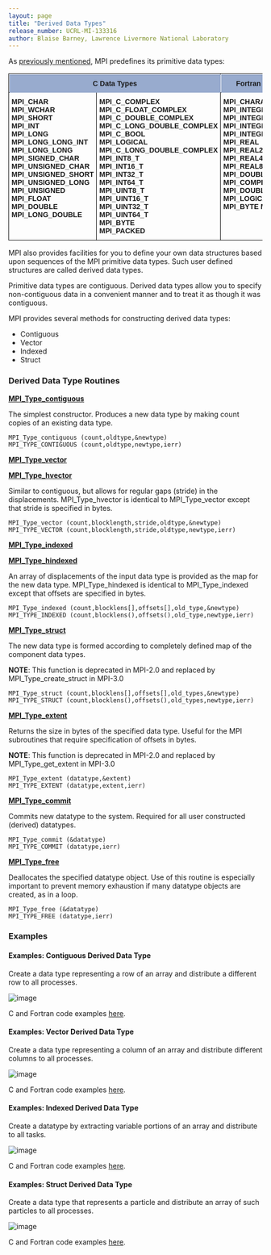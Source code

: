 ```yaml
---
layout: page
title: "Derived Data Types"
release_number: UCRL-MI-133316
author: Blaise Barney, Lawrence Livermore National Laboratory
---
```


As [previously mentioned](routine_args), MPI predefines its primitive data types:

<table style="border-collapse:collapse;border-spacing:0" class="tg"><thead><tr><th style="background-color:#98ABCE;border-color:black;border-style:solid;border-width:1px;font-family:Arial, sans-serif;font-size:14px;font-weight:bold;overflow:hidden;padding:10px 5px;position:-webkit-sticky;position:sticky;text-align:center;top:-1px;vertical-align:middle;will-change:transform;word-break:normal" colspan="2"><span style="background-color:#98ABCE">C Data Types</span></th><th style="background-color:#98ABCE;border-color:black;border-style:solid;border-width:1px;font-family:Arial, sans-serif;font-size:14px;font-weight:bold;overflow:hidden;padding:10px 5px;position:-webkit-sticky;position:sticky;text-align:center;top:-1px;vertical-align:middle;will-change:transform;word-break:normal"><span style="background-color:#98ABCE">Fortran Data Types</span></th></tr></thead><tbody><tr><td style="border-color:black;border-style:solid;border-width:1px;font-family:Arial, sans-serif;font-size:14px;font-weight:bold;overflow:hidden;padding:10px 5px;text-align:left;vertical-align:top;word-break:normal"><span style="font-weight:bold">MPI_CHAR </span><br><span style="font-weight:bold">MPI_WCHAR </span><br><span style="font-weight:bold">MPI_SHORT </span><br><span style="font-weight:bold">MPI_INT </span><br><span style="font-weight:bold">MPI_LONG </span><br><span style="font-weight:bold">MPI_LONG_LONG_INT  </span><br><span style="font-weight:bold">MPI_LONG_LONG	 	  </span><br><span style="font-weight:bold">MPI_SIGNED_CHAR </span><br><span style="font-weight:bold">MPI_UNSIGNED_CHAR </span><br><span style="font-weight:bold">MPI_UNSIGNED_SHORT </span><br><span style="font-weight:bold">MPI_UNSIGNED_LONG</span><br><span style="font-weight:bold">MPI_UNSIGNED </span><br><span style="font-weight:bold">MPI_FLOAT </span><br><span style="font-weight:bold">MPI_DOUBLE</span><br><span style="font-weight:bold">MPI_LONG_DOUBLE </span></td><td style="border-color:black;border-style:solid;border-width:1px;font-family:Arial, sans-serif;font-size:14px;font-weight:bold;overflow:hidden;padding:10px 5px;text-align:left;vertical-align:top;word-break:normal"><span style="font-weight:bold">MPI_C_COMPLEX </span><br><span style="font-weight:bold">MPI_C_FLOAT_COMPLEX </span><br><span style="font-weight:bold">MPI_C_DOUBLE_COMPLEX </span><br><span style="font-weight:bold">MPI_C_LONG_DOUBLE_COMPLEX	 	  </span><br><span style="font-weight:bold">MPI_C_BOOL </span><br><span style="font-weight:bold">MPI_LOGICAL </span><br><span style="font-weight:bold">MPI_C_LONG_DOUBLE_COMPLEX 	 </span><br><span style="font-weight:bold">MPI_INT8_T  </span><br><span style="font-weight:bold">MPI_INT16_T </span><br><span style="font-weight:bold">MPI_INT32_T </span><br><span style="font-weight:bold">MPI_INT64_T	 	  </span><br><span style="font-weight:bold">MPI_UINT8_T  </span><br><span style="font-weight:bold">MPI_UINT16_T  </span><br><span style="font-weight:bold">MPI_UINT32_T  </span><br><span style="font-weight:bold">MPI_UINT64_T </span><br><span style="font-weight:bold">MPI_BYTE </span><br><span style="font-weight:bold">MPI_PACKED </span></td><td style="border-color:black;border-style:solid;border-width:1px;font-family:Arial, sans-serif;font-size:14px;font-weight:bold;overflow:hidden;padding:10px 5px;text-align:left;vertical-align:top;word-break:normal"><span style="font-weight:bold">MPI_CHARACTER </span><br><span style="font-weight:bold">MPI_INTEGER </span><br><span style="font-weight:bold">MPI_INTEGER1  </span><br><span style="font-weight:bold">MPI_INTEGER2 </span><br><span style="font-weight:bold">MPI_INTEGER4 </span><br><span style="font-weight:bold">MPI_REAL </span><br><span style="font-weight:bold">MPI_REAL2  </span><br><span style="font-weight:bold">MPI_REAL4 </span><br><span style="font-weight:bold">MPI_REAL8 </span><br><span style="font-weight:bold">MPI_DOUBLE_PRECISION </span><br><span style="font-weight:bold">MPI_COMPLEX </span><br><span style="font-weight:bold">MPI_DOUBLE_COMPLEX </span><br><span style="font-weight:bold">MPI_LOGICAL </span><br><span style="font-weight:bold">MPI_BYTE MPI_PACKED</span></td></tr></tbody></table>

MPI also provides facilities for you to define your own data structures based upon sequences of the MPI primitive data types. Such user defined structures are called derived data types.

Primitive data types are contiguous. Derived data types allow you to specify non-contiguous data in a convenient manner and to treat it as though it was contiguous.

MPI provides several methods for constructing derived data types:
* Contiguous
* Vector
* Indexed
* Struct

### Derived Data Type Routines

[**MPI_Type_contiguous**](derived_data_types/MPI_Type_contiguous.txt)

The simplest constructor. Produces a new data type by making count copies of an existing data type.

```
MPI_Type_contiguous (count,oldtype,&newtype) 
MPI_TYPE_CONTIGUOUS (count,oldtype,newtype,ierr)
```

[**MPI_Type_vector**](derived_data_types/MPI_Type_vector.txt)

[**MPI_Type_hvector**](derived_data_types/MPI_Type_hvector.txt)

Similar to contiguous, but allows for regular gaps (stride) in the displacements. MPI_Type_hvector is identical to MPI_Type_vector except that stride is specified in bytes.

```
MPI_Type_vector (count,blocklength,stride,oldtype,&newtype)
MPI_TYPE_VECTOR (count,blocklength,stride,oldtype,newtype,ierr)
```

[**MPI_Type_indexed**](derived_data_types/MPI_Type_indexed.txt) 

[**MPI_Type_hindexed**](derived_data_types/MPI_Type_hindexed.txt) 

An array of displacements of the input data type is provided as the map for the new data type. MPI_Type_hindexed is identical to MPI_Type_indexed except that offsets are specified in bytes.

```
MPI_Type_indexed (count,blocklens[],offsets[],old_type,&newtype)
MPI_TYPE_INDEXED (count,blocklens(),offsets(),old_type,newtype,ierr)
```

[**MPI_Type_struct**](derived_data_types/MPI_Type_struct.txt)

The new data type is formed according to completely defined map of the component data types. 

**NOTE**: This function is deprecated in MPI-2.0 and replaced by MPI_Type_create_struct in MPI-3.0

```
MPI_Type_struct (count,blocklens[],offsets[],old_types,&newtype)
MPI_TYPE_STRUCT (count,blocklens(),offsets(),old_types,newtype,ierr)
```

[**MPI_Type_extent**](derived_data_types/MPI_Type_extent.txt)

Returns the size in bytes of the specified data type. Useful for the MPI subroutines that require specification of offsets in bytes. 

**NOTE**: This function is deprecated in MPI-2.0 and replaced by MPI_Type_get_extent in MPI-3.0

```
MPI_Type_extent (datatype,&extent)
MPI_TYPE_EXTENT (datatype,extent,ierr)
```

[**MPI_Type_commit**](derived_data_types/MPI_Type_commit.txt)

Commits new datatype to the system. Required for all user constructed (derived) datatypes.

```
MPI_Type_commit (&datatype)
MPI_TYPE_COMMIT (datatype,ierr)
```

[**MPI_Type_free**](derived_data_types/MPI_Type_free.txt)

Deallocates the specified datatype object. Use of this routine is especially important to prevent memory exhaustion if many datatype objects are created, as in a loop.

```
MPI_Type_free (&datatype)
MPI_TYPE_FREE (datatype,ierr)
```

### Examples

#### Examples: Contiguous Derived Data Type

Create a data type representing a row of an array and distribute a different row to all processes. 

![image](derived_data_types/images/MPI_Type_contiguous.gif)

C and Fortran code examples [here](derived_data_type_files/contiguous_examples).

#### Examples: Vector Derived Data Type

Create a data type representing a column of an array and distribute different columns to all processes. 

![image](derived_data_types/images/MPI_Type_vector.gif)

C and Fortran code examples [here](derived_data_type_files/vector_examples).

#### Examples: Indexed Derived Data Type

Create a datatype by extracting variable portions of an array and distribute to all tasks. 

![image](derived_data_types/images/MPI_Type_indexed.gif)

C and Fortran code examples [here](derived_data_type_files/indexed_examples).

#### Examples: Struct Derived Data Type

Create a data type that represents a particle and distribute an array of such particles to all processes.

![image](derived_data_types/images/MPI_Type_struct.gif)

C and Fortran code examples [here](derived_data_type_files/struct_examples).
